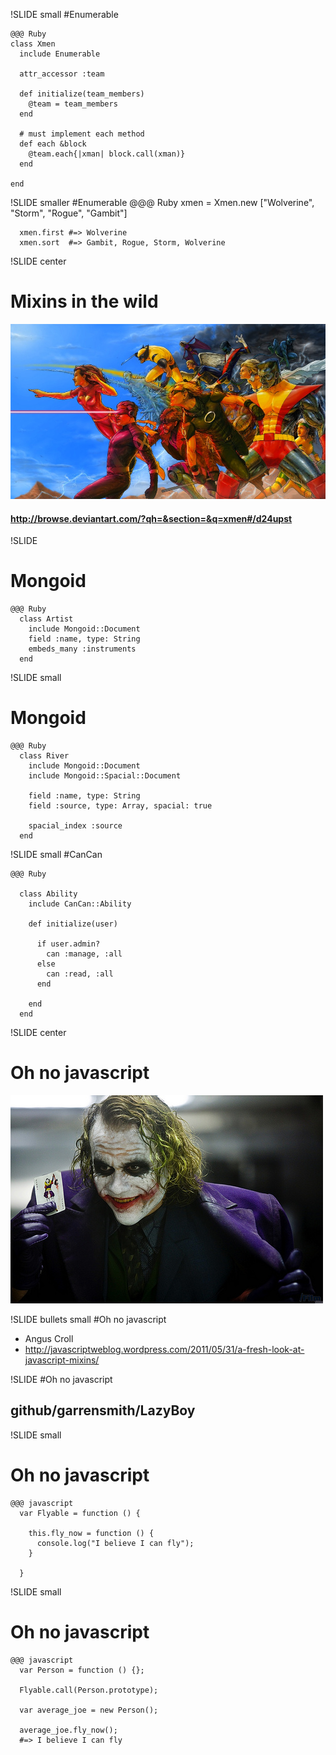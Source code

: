!SLIDE small 
#Enumerable

    @@@ Ruby
    class Xmen
      include Enumerable

      attr_accessor :team

      def initialize(team_members)
        @team = team_members
      end
      
      # must implement each method 
      def each &block
        @team.each{|xman| block.call(xman)}
      end
     
    end

!SLIDE smaller
#Enumerable
    @@@ Ruby
      xmen = Xmen.new ["Wolverine", "Storm", "Rogue", "Gambit"]

      xmen.first #=> Wolverine
      xmen.sort  #=> Gambit, Rogue, Storm, Wolverine

!SLIDE center
# Mixins in the wild
![xmen](xmen.jpg)

#### http://browse.deviantart.com/?qh=&section=&q=xmen#/d24upst

!SLIDE
# Mongoid

    @@@ Ruby
      class Artist
        include Mongoid::Document
        field :name, type: String
        embeds_many :instruments
      end

!SLIDE small
# Mongoid

    @@@ Ruby
      class River
        include Mongoid::Document
        include Mongoid::Spacial::Document

        field :name, type: String
        field :source, type: Array, spacial: true

        spacial_index :source
      end

!SLIDE small
#CanCan
    
    @@@ Ruby

      class Ability
        include CanCan::Ability

        def initialize(user)
          
          if user.admin?
            can :manage, :all
          else
            can :read, :all
          end
        
        end
      end

!SLIDE center
# Oh no javascript
![joker](joker2.jpg)



!SLIDE bullets small
#Oh no javascript
* Angus Croll
* http://javascriptweblog.wordpress.com/2011/05/31/a-fresh-look-at-javascript-mixins/

!SLIDE 
#Oh no javascript
## github/garrensmith/LazyBoy
  
!SLIDE small
# Oh no javascript
    @@@ javascript
      var Flyable = function () {
       
        this.fly_now = function () {
          console.log("I believe I can fly");
        } 
        
      }

!SLIDE small
# Oh no javascript
    @@@ javascript
      var Person = function () {};

      Flyable.call(Person.prototype);

      var average_joe = new Person();

      average_joe.fly_now();
      #=> I believe I can fly
      

